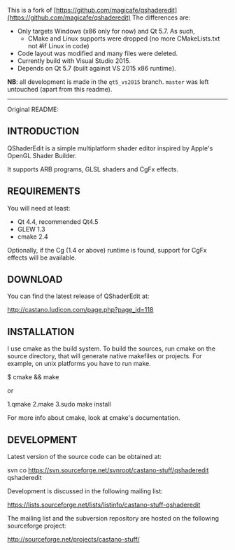 This is a fork of [https://github.com/magicafe/qshaderedit](https://github.com/magicafe/qshaderedit)
The differences are:

* Only targets Windows (x86 only for now) and Qt 5.7. As such,
	* CMake and Linux supports were dropped (no more CMakeLists.txt not #if Linux in code)
* Code layout was modified and many files were deleted.
* Currently build with Visual Studio 2015.
* Depends on Qt 5.7 (built against VS 2015 x86 runtime).
 
**NB**: all development is made in the `qt5_vs2015` branch. `master` was left untouched (apart from this readme).  

----
Original README:

## INTRODUCTION

QShaderEdit is a simple multiplatform shader editor inspired by Apple's OpenGL Shader 
Builder.

It supports ARB programs, GLSL shaders and CgFx effects.


## REQUIREMENTS

You will need at least:

* Qt 4.4, recommended Qt4.5
* GLEW 1.3
* cmake 2.4

Optionally, if the Cg (1.4 or above) runtime is found, support for CgFx effects will be 
available.


## DOWNLOAD

You can find the latest release of QShaderEdit at: 

http://castano.ludicon.com/page.php?page_id=118


## INSTALLATION

I use cmake as the build system. To build the sources, run cmake on the source directory, 
that will generate native makefiles or projects. For example, on unix platforms you have
to run make.

$ cmake && make

or

1.qmake
2.make
3.sudo make install

For more info about cmake, look at cmake's documentation.


## DEVELOPMENT

Latest version of the source code can be obtained at:

svn co https://svn.sourceforge.net/svnroot/castano-stuff/qshaderedit qshaderedit

Development is discussed in the following mailing list:

https://lists.sourceforge.net/lists/listinfo/castano-stuff-qshaderedit

The mailing list and the subversion repository are hosted on the following sourceforge project:

http://sourceforge.net/projects/castano-stuff/

